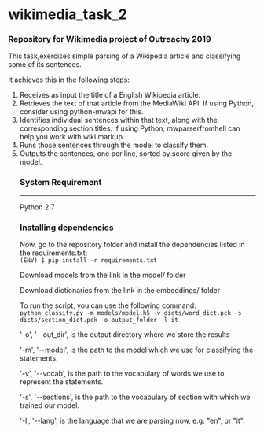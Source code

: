 <h1>wikimedia_task_2</h1>
<h3>Repository for Wikimedia project of Outreachy 2019</h3>
<p>This task,exercises simple parsing of a Wikipedia article and classifying some of its sentences.</p>
<p>It achieves this in the following steps:
  <ol>
<li>Receives as input the title of a English Wikipedia article.
<li>Retrieves the text of that article from the MediaWiki API. If using Python, consider using python-mwapi for this.
<li>Identifies individual sentences within that text, along with the corresponding section titles. If using Python, mwparserfromhell can help you work with wiki markup.
<li>Runs those sentences through the model to classify them.
<li>Outputs the sentences, one per line, sorted by score given by the model.
<h3>System Requirement</h3><hr/>
<p>Python 2.7
  <h3>Installing dependencies</h3>
<p>Now, go to the repository folder and install the dependencies listed in the requirements.txt:<br>
  <code>(ENV) $ pip install -r requirements.txt</code>
<p>Download models from the link in the model/ folder
<p>Download dictionaries from the link in the embeddings/ folder
<p>To run the script, you can use the following command:<br>
<code>python classify.py -m models/model.h5 -v dicts/word_dict.pck -s dicts/section_dict.pck -o output_folder -l it</code>

<p>'-o', '--out_dir', is the output directory where we store the results

<p>'-m', '--model', is the path to the model which we use for classifying the statements.

<p>'-v', '--vocab', is the path to the vocabulary of words we use to represent the statements.

<p>'-s', '--sections', is the path to the vocabulary of section with which we trained our model.

<p>'-l', '--lang', is the language that we are parsing now, e.g. "en", or "it".
